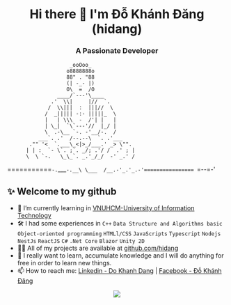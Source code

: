 <!--
**hidang/hidang** is a ✨ _special_ ✨ repository because its `README.md` (this file) appears on your GitHub profile.

Here are some ideas to get you started:

- 🔭 I’m currently working on ...
- 🌱 I’m currently learning ...
- 👯 I’m looking to collaborate on ...
- 🤔 I’m looking for help with ...
- 💬 Ask me about ...
- 📫 How to reach me: ...
- 😄 Pronouns: ...
- ⚡ Fun fact: ...
- 🤔 I’m looking for help with ReactJS
- 📂 I have a strong passion in coding and would love to internalize knowledge that is relevant to JavaScripts, Nodejs.
-->

<h1 align="center">Hi there 👋 I'm Đỗ Khánh Đăng (hidang) </h1>
<h3 align="center">A Passionate Developer</h3>

           
                        _ooOoo_
                       o8888888o
                       88" . "88
                       (| -_- |)
                       O\  =  /O
                    ____/`---'\____
                  .'  \\|     |//  `.
                 /  \\|||  :  |||//  \
                /  _||||| -:- |||||_  \
                |   | \\\  -  /'| |   |
                | \_|  `\`---'//  |_/ |
                \  .-\__ `-. -'__/-.  /
              ___`. .'  /--.--\  `. .'___
           ."" '<  `.___\_<|>_/___.' _> \"".
          | | :  `- \`. ;`. _/; .'/ /  .' ; |
          \  \ `-.   \_\_`. _.'_/_/  -' _.' /
===========`-.`___`-.__\ \___  /__.-'_.'_.-'================
                        `=--=-'                    

## ✨ Welcome to my github
- 🌱 I’m currently learning in [VNUHCM-University of Information Technology](https://en.uit.edu.vn/overview-vnuhcm-university-information-technology)
- 🛠 I had some experiences in `C++` `Data Structure and Algorithms basic` `Object-oriented programming` `HTMLl/CSS` `JavaScripts` `Typescript` `Nodejs` `NestJs` `ReactJS` `C#` `.Net Core` `Blazor` `Unity 2D`
- 👨‍💻 All of my projects are available at [github.com/hidang](https://github.com/hidang)
- 📂 I really want to learn, accumulate knowledge and I will do anything for free in order to learn new things.
- 📫 How to reach me: [Linkedin - Do Khanh Dang](https://www.linkedin.com/in/dangdodev) | [Facebook - Đỗ Khánh Đăng](https://www.facebook.com/khanhdang.cd)

<div align="center">

<img src="https://github-readme-stats.vercel.app/api?username=hidang&&show_icons=true">

</div>
